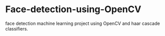 # Face-detection-using-OpenCV
face detection machine learning project using OpenCV and haar cascade classifiers.
